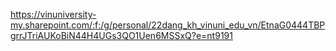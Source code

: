 https://vinuniversity-my.sharepoint.com/:f:/g/personal/22dang_kh_vinuni_edu_vn/EtnaG0444TBPgrrJTriAUKoBiN44H4UGs3QO1Uen6MSSxQ?e=nt9191